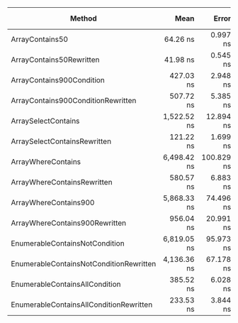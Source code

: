 |                                  Method |        Mean |      Error |    StdDev |  Gen 0 | Gen 1 | Gen 2 | Allocated |
|---------------------------------------- |------------:|-----------:|----------:|-------:|------:|------:|----------:|
|                         ArrayContains50 |    64.26 ns |   0.997 ns |  0.933 ns |      - |     - |     - |         - |
|                ArrayContains50Rewritten |    41.98 ns |   0.545 ns |  0.455 ns |      - |     - |     - |         - |
|               ArrayContains900Condition |   427.03 ns |   2.948 ns |  2.462 ns |      - |     - |     - |         - |
|      ArrayContains900ConditionRewritten |   507.72 ns |   5.385 ns |  5.037 ns |      - |     - |     - |         - |
|                     ArraySelectContains | 1,522.52 ns |  12.894 ns | 12.061 ns | 0.0076 |     - |     - |      36 B |
|            ArraySelectContainsRewritten |   121.22 ns |   1.699 ns |  1.590 ns |      - |     - |     - |         - |
|                      ArrayWhereContains | 6,498.42 ns | 100.829 ns | 94.315 ns | 0.0076 |     - |     - |      32 B |
|             ArrayWhereContainsRewritten |   580.57 ns |   6.883 ns |  6.102 ns |      - |     - |     - |         - |
|                   ArrayWhereContains900 | 5,868.33 ns |  74.496 ns | 62.207 ns | 0.0076 |     - |     - |      32 B |
|          ArrayWhereContains900Rewritten |   956.04 ns |  20.991 ns | 19.635 ns |      - |     - |     - |         - |
|          EnumerableContainsNotCondition | 6,819.05 ns |  95.973 ns | 89.773 ns |      - |     - |     - |      24 B |
| EnumerableContainsNotConditionRewritten | 4,136.36 ns |  67.178 ns | 62.839 ns |      - |     - |     - |      24 B |
|          EnumerableContainsAllCondition |   385.52 ns |   6.028 ns |  5.344 ns | 0.0057 |     - |     - |      24 B |
| EnumerableContainsAllConditionRewritten |   233.53 ns |   3.844 ns |  3.408 ns | 0.0057 |     - |     - |      24 B |